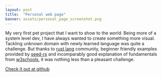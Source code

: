 ```yaml
---
layout: post
title:  "Personal web page"
banner: assets/personal_page_screenshot.png
---
```


My very first pet project that I want to show to the world. Being more of a system level dev, I have always wanted to create something more visual. Tackling unknown domain with newly learned language was quite a challenge. But thanks to [rust lang](https://www.rust-lang.org/) community, beginner friendly examples provided by [seed-rs](https://seed-rs.org/) and incomparably good explanation of fundamentals from [w3schools](https://www.w3schools.com/), it was nothing less than a pleasant challenge.

[Check it out at github](https://github.com/damszew/damszew.github.io)
